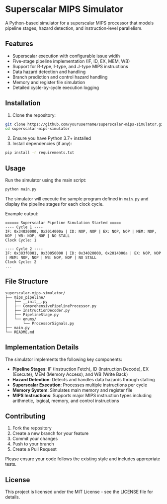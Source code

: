 # Superscalar MIPS Simulator

A Python-based simulator for a superscalar MIPS processor that models pipeline stages, hazard detection, and instruction-level parallelism.

## Features

- Superscalar execution with configurable issue width
- Five-stage pipeline implementation (IF, ID, EX, MEM, WB)
- Support for R-type, I-type, and J-type MIPS instructions
- Data hazard detection and handling
- Branch prediction and control hazard handling
- Memory and register file simulation
- Detailed cycle-by-cycle execution logging

## Installation

1. Clone the repository:
```bash
git clone https://github.com/yourusername/superscalar-mips-simulator.git
cd superscalar-mips-simulator
```

2. Ensure you have Python 3.7+ installed
3. Install dependencies (if any):
```bash
pip install -r requirements.txt
```

## Usage

Run the simulator using the main script:

```bash
python main.py
```

The simulator will execute the sample program defined in `main.py` and display the pipeline stages for each clock cycle.

Example output:
```
====== Superscalar Pipeline Simulation Started =====
---- Cycle 1 ----
IF: 0x34020000, 0x2014000a | ID: NOP, NOP | EX: NOP, NOP | MEM: NOP, NOP | WB: NOP, NOP | NO STALL
Clock Cycle: 1

---- Cycle 2 ----
IF: 0x383f0001, 0x30050000 | ID: 0x34020000, 0x2014000a | EX: NOP, NOP | MEM: NOP, NOP | WB: NOP, NOP | NO STALL
Clock Cycle: 2
...
```

## File Structure

```
superscalar-mips-simulator/
├── mips_pipeline/
│   ├── __init__.py
│   ├── ComprehensivePipelineProcessor.py
│   ├── InstructionDecoder.py
│   ├── PipelineStage.py
│   └── enums/
│       └── ProcessorSignals.py
├── main.py
└── README.md
```

## Implementation Details

The simulator implements the following key components:

- **Pipeline Stages**: IF (Instruction Fetch), ID (Instruction Decode), EX (Execute), MEM (Memory Access), and WB (Write Back)
- **Hazard Detection**: Detects and handles data hazards through stalling
- **Superscalar Execution**: Processes multiple instructions per cycle
- **Memory System**: Simulates main memory and register file
- **MIPS Instructions**: Supports major MIPS instruction types including arithmetic, logical, memory, and control instructions

## Contributing

1. Fork the repository
2. Create a new branch for your feature
3. Commit your changes
4. Push to your branch
5. Create a Pull Request

Please ensure your code follows the existing style and includes appropriate tests.

## License

This project is licensed under the MIT License - see the LICENSE file for details.
